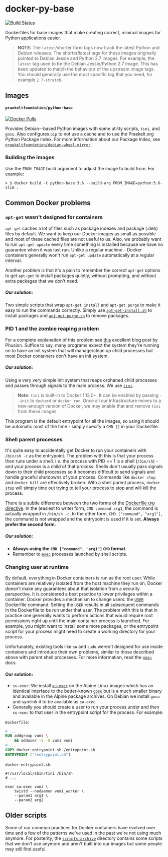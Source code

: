 # docker-py-base
[![Build Status](https://flat.badgen.net/travis/praekeltfoundation/docker-py-base/master)](https://travis-ci.org/praekeltfoundation/docker-py-base)

Dockerfiles for base images that make creating correct, minimal images for Python applications easier.

> **NOTE:** The `latest`/shorter form tags now track the latest Python and Debian releases. The shorter/latest tags for these images originally pointed to Debian Jessie and Python 2.7 images. For example, the `latest` tag used to be the Debian Jessie/Python 2.7 image. This has been updated to match the behaviour of the upstream image tags. You should generally use the most specific tag that you need, for example `2.7-stretch`.

## Images
#### `praekeltfoundation/python-base`
[![Docker Pulls](https://flat.badgen.net/docker/pulls/praekeltfoundation/python-base)](https://hub.docker.com/r/praekeltfoundation/python-base/)

Provides Debian--based Python images with some utility scripts, `tini`, and `gosu`. Also configures `pip` to not use a cache and to use the Praekelt.org Python Package Index. For more information about our Package Index, see [`praekeltfoundation/debian-wheel-mirror`](https://github.com/praekeltfoundation/debian-wheel-mirror).

### Building the images
Use the `FROM_IMAGE` build argument to adjust the image to build from. For example:

```
> $ docker build -t python-base:3.6 --build-arg FROM_IMAGE=python:3.6-slim .
```

## Common Docker problems
### `apt-get` wasn't designed for containers
`apt-get` caches a lot of files such as package indexes and package (.deb) files by default. We want to keep our Docker images as small as possible and most of these cached files are not useful to us. Also, we probably want to run `apt-get update` every time something is installed because we have no guarantee when it was last run. Unlike a regular machine - Docker containers generally won't run `apt-get update` automatically at a regular interval.

Another problem is that it's a pain to remember the correct `apt-get` options to get `apt-get` to install packages quietly, without prompting, and without extra packages that we don't need.

##### Our solution:
Two simple scripts that wrap `apt-get install` and `apt-get purge` to make it easy to run the commands correctly. Simply use [`apt-get-install.sh`](debian/scripts/apt-get-install.sh) to install packages and [`apt-get-purge.sh`](debian/scripts/apt-get-purge.sh) to remove packages.

### PID 1 and the zombie reaping problem
For a complete explanation of this problem see [this](https://blog.phusion.nl/2015/01/20/docker-and-the-pid-1-zombie-reaping-problem/) excellent blog post by Phusion. Suffice to say, many programs expect the system they're running on to have an init system that will manage/clean up child processes but most Docker containers don't have an init system.

##### Our solution:
Using a very very simple init system that reaps orphaned child processes and passes through signals to the main process. We use [`tini`](https://github.com/krallin/tini).

> **Note:** `tini` is built-in to Docker 1.13.0+. It can be enabled by passing `--init` to `dockerd` or `docker run`. Once all our infrastructure moves to a new-enough version of Docker, we may enable that and remove `tini` from these images.

This program is the default entrypoint for all the images, so using it should be automatic most of the time - simply specify a `CMD []` in your Dockerfile.

### Shell parent processes
It's quite easy to accidentally get Docker to run your containers with `/bin/sh -c` as the entrypoint. The problem with this is that your process then runs under a shell. i.e. the process with PID == 1 is a shell (`/bin/sh`) - and your process is a child of that process. Shells don't usually pass signals down to their child processes so it becomes difficult to send signals and handle graceful shutdowns of your process. Commands like `docker stop` and `docker kill` are effectively broken. With a shell parent process, `docker stop` will simply time out trying to tell your process to stop and will kill the process.

There is a subtle difference between the two forms of the [Dockerfile `CMD` directive](https://docs.docker.com/engine/reference/builder/#cmd). In the (easiest to write) form, `CMD command arg1`, the command is actually wrapped in `/bin/sh -c`. In the other form, `CMD ["command", "arg1"]`, the command is not wrapped and the entrypoint is used if it is set. **Always prefer the second form.**

##### Our solution:
* **Always using the `CMD ["command", "arg1"]` `CMD` format.**
* Remember to [`exec`](http://www.grymoire.com/Unix/Sh.html#uh-72) processes launched by shell scripts.

### Changing user at runtime
By default, everything in Docker containers is run as the root user. While containers are relatively isolated from the host machine they run on, Docker doesn't make any guarantees about that isolation from a security perspective. It is considered a best practice to lower privileges within a container. Docker provides a mechanism to change users: the [`USER`](https://docs.docker.com/engine/reference/builder/#/user) Dockerfile command. Setting the `USER` results in all subsequent commands in the Dockerfile to be run under that user. The problem with this is that in practice one generally wants to perform actions that would require root permissions right up until the main container process is launched. For example, you might want to install some more packages, or the entrypoint script for your process might need to create a working directory for your process.

Unfortunately, existing tools like `su` and `sudo` weren't designed for use inside containers and introduce their own problems, similar to those described above with parent shell processes. For more information, read the [`gosu`](https://github.com/tianon/gosu#why) docs.

#### Our solution:
* `su-exec`: We install [`su-exec`](https://github.com/ncopa/su-exec) on the Alpine Linux images which has an identical interface to the better-known [`gosu`](https://github.com/tianon/gosu) but is a much smaller binary and available in the Alpine package archives. On Debian we install `gosu` and symlink it to be available as `su-exec`.
* Generally you should create a user to run your process under and then `su-exec` to that user in the entrypoint script for the process. For example:

`Dockerfile`:
```dockerfile
# ...
RUN addgroup vumi \
    && adduser -S -G vumi vumi
# ...
COPY docker-entrypoint.sh /entrypoint.sh
ENTRYPOINT ["/entrypoint.sh"]
```

`docker-entrypoint.sh`:
```shell
#!/usr/local/sbin/tini /bin/sh
# ...

exec su-exec vumi \
    twistd --nodaemon vumi_worker \
    --param1 arg1 \
    --param2 arg2
```

## Older scripts
Some of our common practices for Docker containers have evolved over time and a few of the patterns we've used in the past we're not using much anymore. For posterity, the [`scripts-archive`](scripts-archive) directory contains some scripts that we don't use anymore and aren't built into our images but some people may still find useful.
